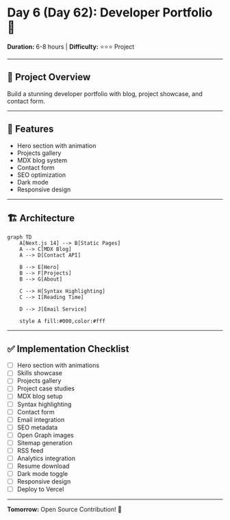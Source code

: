 # Day 6 (Day 62): Developer Portfolio 🎨

**Duration:** 6-8 hours | **Difficulty:** ⭐⭐⭐ Project

---

## 📖 Project Overview

Build a stunning developer portfolio with blog, project showcase, and contact form.

---

## 🎯 Features

- Hero section with animation
- Projects gallery
- MDX blog system
- Contact form
- SEO optimization
- Dark mode
- Responsive design

---

## 🏗️ Architecture

```mermaid
graph TD
    A[Next.js 14] --> B[Static Pages]
    A --> C[MDX Blog]
    A --> D[Contact API]
    
    B --> E[Hero]
    B --> F[Projects]
    B --> G[About]
    
    C --> H[Syntax Highlighting]
    C --> I[Reading Time]
    
    D --> J[Email Service]
    
    style A fill:#000,color:#fff
```

---

## ✅ Implementation Checklist

- [ ] Hero section with animations
- [ ] Skills showcase
- [ ] Projects gallery
- [ ] Project case studies
- [ ] MDX blog setup
- [ ] Syntax highlighting
- [ ] Contact form
- [ ] Email integration
- [ ] SEO metadata
- [ ] Open Graph images
- [ ] Sitemap generation
- [ ] RSS feed
- [ ] Analytics integration
- [ ] Resume download
- [ ] Dark mode toggle
- [ ] Responsive design
- [ ] Deploy to Vercel

---

**Tomorrow:** Open Source Contribution! 🌟
